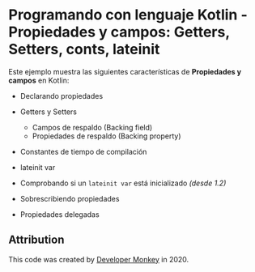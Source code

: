 # Programando con lenguaje Kotlin - Propiedades y campos: Getters, Setters, conts, lateinit

Este ejemplo muestra las siguientes características de **Propiedades y campos** en Kotlin:

* Declarando propiedades
* Getters y Setters
    * Campos de respaldo (Backing field)
    * Propiedades de respaldo (Backing property)

* Constantes de tiempo de compilación
* lateinit var
* Comprobando si un `lateinit var` está inicializado *(desde 1.2)*
* Sobrescribiendo propiedades
* Propiedades delegadas

## Attribution

This code was created by [Developer Monkey](https://developermonkey.es) in 2020.
